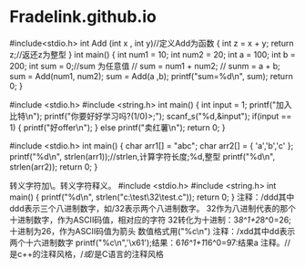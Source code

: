 # Fradelink.github.io
#include<stdio.h>
int Add (int x , int y)//定义Add为函数
{
	int z = x + y;
return z;//返还z为整型
}
int main()
{
	int num1 = 10;
	int num2 = 20;
	int a = 100;
	int b = 200;
	int sum = 0;//sum 为任意值
//	sum = num1 + num2;
//	sunm = a + b;
	sum = Add(num1, num2);
	sum = Add(a ,b);
	printf("sum=%d\n", sum);
	return 0;
}

#include <stdio.h>
#include <string.h>
int main()
{
	int input = 1;
  printf("加入比特\n");
  printf("你要好好学习吗?(1/0)>;");
  scanf_s("%d,&input");
  if(input == 1)
 {
     printf("好offer\n");
 }
  else
     printf("卖红薯\n");
  return 0;
}

#include <stdio.h>
int main()
{
	char arr1[] = "abc";
	char arr2[] = { 'a','b','c' };
	printf("%d\n", strlen(arr1));//strlen,计算字符长度;%d,整型
	printf("%d\n", strlen(arr2));
	return 0;
}

转义字符加\。转义字符释义。
#include <stdio.h>
#include <string.h>
int main()
{
	printf("%d\n", strlen("c:\test\32\test.c"));
	return 0;
}
注释：/ddd其中ddd表示三个八进制数字，如/32表示两个八进制数字。
32作为八进制代表的那个十进制数字，作为ASCII码值，相对应的字符
32转化为十进制：3*8^1+2*8^0=26;十进制为26，作为ASCII码值为箭头
数值格式用("%c\n")
注释：/xdd其中dd表示两个十六进制数字
printf("%c\n",'\x61');结果：6*16^1+1*16^0=97:结果a
注释。//是c++的注释风格，/*或*/是C语言的注释风格

